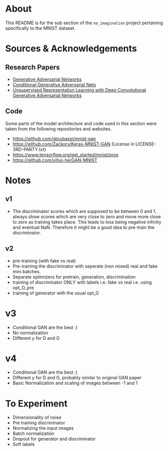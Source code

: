 # About
This README is for the sub section of the `no_imagination` project pertaining specifically to the MNIST dataset.

# Sources & Acknowledgements

## Research Papers
* [Generative Adversarial Networks](https://arxiv.org/abs/1406.2661)
* [Conditional Generative Adversarial Nets](https://arxiv.org/abs/1411.1784)
* [Unsupervised Representation Learning with Deep Convolutional Generative Adversarial Networks](https://arxiv.org/abs/1511.06434)

## Code
Some parts of the model architecture and code used in this section were taken from the following repositories and websites.
* https://github.com/gtoubassi/mnist-gan
* https://github.com/Zackory/Keras-MNIST-GAN (License in LICENSE-3RD-PARTY.txt)
* https://www.tensorflow.org/get_started/mnist/pros
* https://github.com/yihui-he/GAN-MNIST


# Notes
## v1
- The discriminator scores which are supposed to be between 0 and 1, always show scores which are very close to zero and move more close to zero as training takes place. This leads to loss being negative infinity and eventual NaN. Therefore it might be a good idea to pre-train the discriminator.

## v2
* pre-training (with fake vs real)
* Pre-training the discriminator with seperate (non mixed) real and fake mini batches.
* Separate optimizers for pretrain, generation, discrimination
* training of discriminator ONLY with labels i.e. fake vs real i.e. using opt_D_pre
* training of generator with the usual opt_G

# v3
* Conditional GAN are the best :)
* No normalization
* Different y for D and G

# v4
* Conditional GAN are the best :)
* Different y for D and G, probably similar to original GAN paper
* Basic Normalization and scaling of images between -1 and 1



# To Experiment
* Dimensionality of noise
* Pre training discriminator
* Normalizing the input images
* Batch normalization
* Dropout for generator and discriminator
* Soft labels
